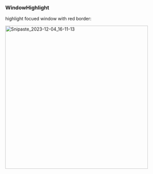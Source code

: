 ### WindowHighlight

highlight focued window with red border:

<img width="450" alt="Snipaste_2023-12-04_16-11-13" src="https://github.com/xuqingfeng/.hammerspoon/assets/3715820/05622474-790e-4b5c-a5dd-b80c8c51a0f3">
